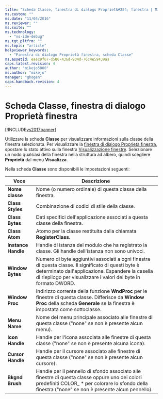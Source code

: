 ```yaml
---
title: "Scheda Classe, finestra di dialogo Propriet&#224; finestra | Microsoft Docs"
ms.custom: ""
ms.date: "11/04/2016"
ms.reviewer: ""
ms.suite: ""
ms.technology: 
  - "vs-ide-debug"
ms.tgt_pltfrm: ""
ms.topic: "article"
helpviewer_keywords: 
  - "Finestra di dialogo Proprietà finestra, scheda Classe"
ms.assetid: eaec9f07-d580-436d-934d-76c4e59439aa
caps.latest.revision: 4
author: "mikejo5000"
ms.author: "mikejo"
manager: "ghogen"
caps.handback.revision: 4
---
```

# Scheda Classe, finestra di dialogo Propriet&#224; finestra
[!INCLUDE[vs2017banner](../code-quality/includes/vs2017banner.md)]

Utilizzare la scheda **Classe** per visualizzare informazioni sulla classe della finestra selezionata.  Per visualizzare la [finestra di dialogo Proprietà finestra](../debugger/window-properties-dialog-box.md), spostare lo stato attivo sulla finestra [Visualizzazione finestre](../debugger/windows-view.md).  Selezionare un nodo qualsiasi della finestra nella struttura ad albero, quindi scegliere **Proprietà** dal menu **Visualizza**.  
  
 Nella scheda **Classe** sono disponibili le impostazioni seguenti:  
  
|Voce|Descrizione|  
|----------|-----------------|  
|**Nome classe**|Nome \(o numero ordinale\) di questa classe della finestra.|  
|**Class Styles**|Combinazione di codici di stile della classe.|  
|**Class Bytes**|Dati specifici dell'applicazione associati a questa classe della finestra.|  
|**Class Atom**|Atomo per la classe restituita dalla chiamata **RegisterClass**.|  
|**Instance Handle**|Handle di istanza del modulo che ha registrato la classe.  Gli handle dell'istanza non sono univoci.|  
|**Window Bytes**|Numero di byte aggiuntivi associati a ogni finestra di questa classe.  Il significato di questi byte è determinato dall'applicazione.  Espandere la casella di riepilogo per visualizzare i valori dei byte in formato DWORD.|  
|**Window Proc**|Indirizzo corrente della funzione **WndProc** per le finestre di questa classe.  Differisce da **Window Proc** della scheda **Generale** se la finestra è impostata come sottoclasse.|  
|**Menu Name**|Nome del menu principale associato alle finestre di questa classe \("none" se non è presente alcun menu\).|  
|**Icon Handle**|Handle per l'icona associata alle finestre di questa classe \("none" se non è presente alcuna icona\).|  
|**Cursor Handle**|Handle per il cursore associato alle finestre di questa classe \("none" se non è presente alcun cursore\).|  
|**Bkgnd Brush**|Handle per il pennello di sfondo associato alle finestre di questa classe oppure uno dei colori predefiniti COLOR\_ \* per colorare lo sfondo della finestra \("none" se non è presente alcun pennello\).|